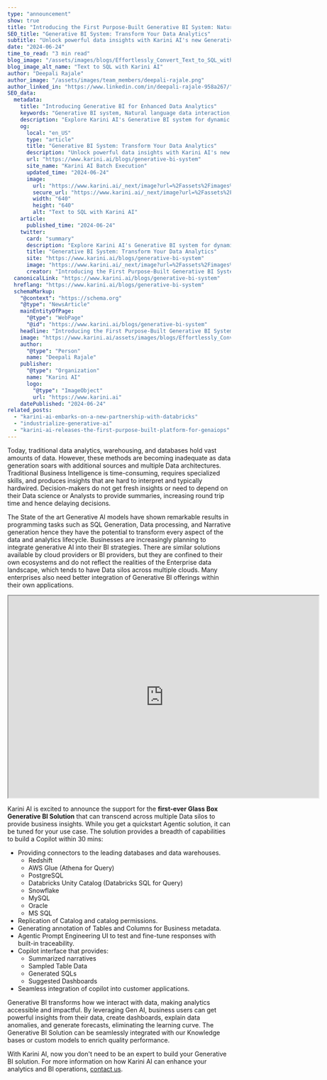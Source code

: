 ```yaml
---
type: "announcement"
show: true
title: "Introducing the First Purpose-Built Generative BI System: Natural Language Interaction with Your Analytics Databases and Data Warehouses"
SEO_title: "Generative BI System: Transform Your Data Analytics"
subtitle: "Unlock powerful data insights with Karini AI's new Generative BI system. Enhance your analytics capabilities now."
date: "2024-06-24"
time_to_read: "3 min read"
blog_image: "/assets/images/blogs/Effortlessly_Convert_Text_to_SQL_with_Karini_AI.png"
blog_image_alt_name: "Text to SQL with Karini AI"
author: "Deepali Rajale"
author_image: "/assets/images/team_members/deepali-rajale.png"
author_linked_in: "https://www.linkedin.com/in/deepali-rajale-958a267/"
SEO_data:
  metadata:
    title: "Introducing Generative BI for Enhanced Data Analytics"
    keywords: "Generative BI system, Natural language data interaction, Analytics databases integration, BI data warehousing solutions, Generative AI for business intelligence"
    description: "Explore Karini AI's Generative BI system for dynamic insights directly from your databases and data warehouses. Enhance decision-making today."
    og:
      local: "en_US"
      type: "article"
      title: "Generative BI System: Transform Your Data Analytics"
      description: "Unlock powerful data insights with Karini AI's new Generative BI system. Enhance your analytics capabilities now."
      url: "https://www.karini.ai/blogs/generative-bi-system"
      site_name: "Karini AI Batch Execution"
      updated_time: "2024-06-24"
      image:
        url: "https://www.karini.ai/_next/image?url=%2Fassets%2Fimages%2Fblogs%2FEffortlessly_Convert_Text_to_SQL_with_Karini_AI.png&w=640&q=75"
        secure_url: "https://www.karini.ai/_next/image?url=%2Fassets%2Fimages%2Fblogs%2FEffortlessly_Convert_Text_to_SQL_with_Karini_AI.png&w=640&q=75"
        width: "640"
        height: "640"
        alt: "Text to SQL with Karini AI"
    article:
      published_time: "2024-06-24"
    twitter:
      card: "summary"
      description: "Explore Karini AI's Generative BI system for dynamic insights directly from your databases and data warehouses. Enhance decision-making today."
      title: "Generative BI System: Transform Your Data Analytics"
      site: "https://www.karini.ai/blogs/generative-bi-system"
      image: "https://www.karini.ai/_next/image?url=%2Fassets%2Fimages%2Fblogs%2FEffortlessly_Convert_Text_to_SQL_with_Karini_AI.png&w=640&q=75"
      creator: "Introducing the First Purpose-Built Generative BI System: Natural Language Interaction with Your Analytics Databases and Data Warehouses"
  canonicalLink: "https://www.karini.ai/blogs/generative-bi-system"
  hreflang: "https://www.karini.ai/blogs/generative-bi-system"
  schemaMarkup:
    "@context": "https://schema.org"
    "@type": "NewsArticle"
    mainEntityOfPage:
      "@type": "WebPage"
      "@id": "https://www.karini.ai/blogs/generative-bi-system"
    headline: "Introducing the First Purpose-Built Generative BI System"
    image: "https://www.karini.ai/assets/images/blogs/Effortlessly_Convert_Text_to_SQL_with_Karini_AI.png"
    author:
      "@type": "Person"
      name: "Deepali Rajale"
    publisher:
      "@type": "Organization"
      name: "Karini AI"
      logo:
        "@type": "ImageObject"
        url: "https://www.karini.ai"
    datePublished: "2024-06-24"
related_posts:
  - "karini-ai-embarks-on-a-new-partnership-with-databricks"
  - "industrialize-generative-ai"
  - "karini-ai-releases-the-first-purpose-built-platform-for-genaiops"
---
```


Today, traditional data analytics, warehousing, and databases hold vast amounts of data. However, these methods are becoming inadequate as data generation soars with additional sources and multiple Data architectures. Traditional Business Intelligence is time-consuming, requires specialized skills, and produces insights that are hard to interpret and typically hardwired. Decision-makers do not get fresh insights or need to depend on their Data science or Analysts to provide summaries, increasing round trip time and hence delaying decisions.

The State of the art Generative AI models have shown remarkable results in programming tasks such as SQL Generation, Data processing, and Narrative generation hence they have the potential to transform every aspect of the data and analytics lifecycle. Businesses are increasingly planning to integrate generative AI into their BI strategies. There are similar solutions available by cloud providers or BI providers, but they are confined to their own ecosystems and do not reflect the realities of the Enterprise data landscape, which tends to have Data silos across multiple clouds. Many enterprises also need better integration of Generative BI offerings within their own applications.

<iframe width="700" height="455" src="https://www.youtube.com/embed/kxdZe9Sj80Q?si=gutwNdnYIJqrfXIu" title="Karini AI Generative BI System"></iframe>

Karini AI is excited to announce the support for the **first-ever Glass Box Generative BI Solution** that can transcend across multiple Data silos to provide business insights. While you get a quickstart Agentic solution, it can be tuned for your use case. The solution provides a breadth of capabilities to build a Copilot within 30 mins:

- Providing connectors to the leading databases and data warehouses.
  - Redshift
  - AWS Glue (Athena for Query)
  - PostgreSQL
  - Databricks Unity Catalog (Databricks SQL for Query)
  - Snowflake
  - MySQL
  - Oracle
  - MS SQL
- Replication of Catalog and catalog permissions.
- Generating annotation of Tables and Columns for Business metadata.
- Agentic Prompt Engineering UI to test and fine-tune responses with built-in traceability.
- Copilot interface that provides:
  - Summarized narratives
  - Sampled Table Data
  - Generated SQLs
  - Suggested Dashboards
- Seamless integration of copilot into customer applications.

Generative BI transforms how we interact with data, making analytics accessible and impactful. By leveraging Gen AI, business users can get powerful insights from their data, create dashboards, explain data anomalies, and generate forecasts, eliminating the learning curve. The Generative BI Solution can be seamlessly integrated with our Knowledge bases or custom models to enrich quality performance.

With Karini AI, now you don't need to be an expert to build your Generative BI solution. For more information on how Karini AI can enhance your analytics and BI operations, [contact us](https://www.karini.ai/contactus).
